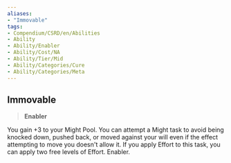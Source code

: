 ```yaml
---
aliases:
- "Immovable"
tags:
- Compendium/CSRD/en/Abilities
- Ability
- Ability/Enabler
- Ability/Cost/NA
- Ability/Tier/Mid
- Ability/Categories/Cure
- Ability/Categories/Meta
---
```


  
## Immovable  
>**Enabler**
  
You gain +3 to your Might Pool. You can attempt a Might task to avoid being knocked down, pushed back, or moved against your will even if the effect attempting to move you doesn't allow it. If you apply Effort to this task, you can apply two free levels of Effort. Enabler.